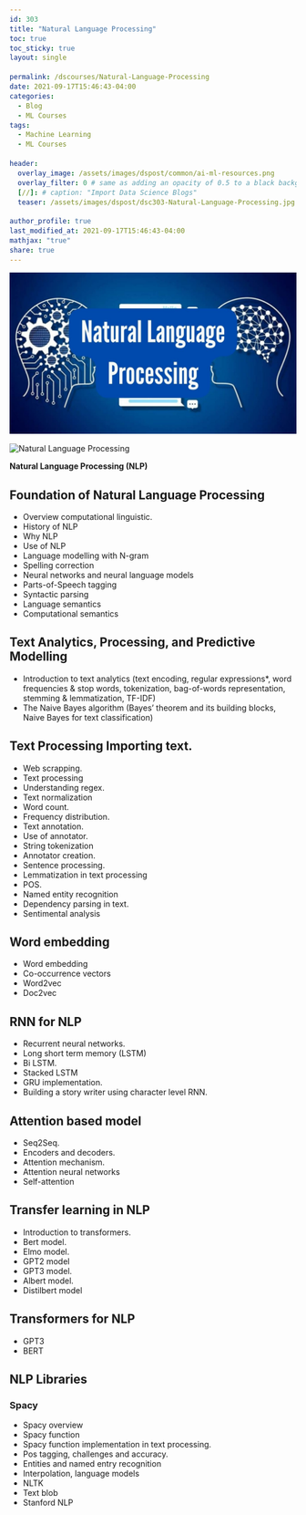 ```yaml
---
id: 303    
title: "Natural Language Processing"
toc: true
toc_sticky: true
layout: single

permalink: /dscourses/Natural-Language-Processing
date: 2021-09-17T15:46:43-04:00
categories:
  - Blog
  - ML Courses
tags: 
  - Machine Learning
  - ML Courses

header:
  overlay_image: /assets/images/dspost/common/ai-ml-resources.png
  overlay_filter: 0 # same as adding an opacity of 0.5 to a black background
  [//]: # caption: "Import Data Science Blogs"
  teaser: /assets/images/dspost/dsc303-Natural-Language-Processing.jpg

author_profile: true
last_modified_at: 2021-09-17T15:46:43-04:00
mathjax: "true"
share: true
---
```


![Natural Language Processing](/assets/images/dspost/dsc303-Natural-Language-Processing.jpg)

![Natural Language Processing]()

**Natural Language Processing (NLP)**

## Foundation of Natural Language Processing
*   Overview computational linguistic.
*   History of NLP
*   Why NLP
*   Use of NLP
*   Language modelling with N-gram
*   Spelling correction
*   Neural networks and neural language models
*   Parts-of-Speech tagging
*   Syntactic parsing
*   Language semantics
*   Computational semantics

## Text Analytics, Processing, and Predictive Modelling
*   Introduction to text analytics (text encoding, regular expressions\*, word frequencies & stop words, tokenization, bag-of-words representation, stemming & lemmatization, TF-IDF)
*   The Naive Bayes algorithm (Bayes’ theorem and its building blocks, Naive Bayes for text classification)

## Text Processing Importing text.
*   Web scrapping.
*   Text processing
*   Understanding regex.
*   Text normalization
*   Word count.
*   Frequency distribution.
*   Text annotation.
*   Use of annotator.
*   String tokenization
*   Annotator creation.
*   Sentence processing.
*   Lemmatization in text processing
*   POS.
*   Named entity recognition
*   Dependency parsing in text.
*   Sentimental analysis

## Word embedding
*   Word embedding
*   Co-occurrence vectors
*   Word2vec
*   Doc2vec

## RNN for NLP
*   Recurrent neural networks.
*   Long short term memory (LSTM)
*   Bi LSTM.
*   Stacked LSTM
*   GRU implementation.
*   Building a story writer using character level RNN.

## Attention based model
*   Seq2Seq.
*   Encoders and decoders.
*   Attention mechanism.
*   Attention neural networks
*   Self-attention

## Transfer learning in NLP
*   Introduction to transformers.
*   Bert model.
*   Elmo model.
*   GPT2 model
*   GPT3 model.
*   Albert model.
*   Distilbert model

## Transformers for NLP
*   GPT3
*   BERT

## NLP Libraries

### Spacy
*   Spacy overview
*   Spacy function
*   Spacy function implementation in text processing.
*   Pos tagging, challenges and accuracy.
*   Entities and named entry recognition
*   Interpolation, language models
*   NLTK
*   Text blob
*   Stanford NLP